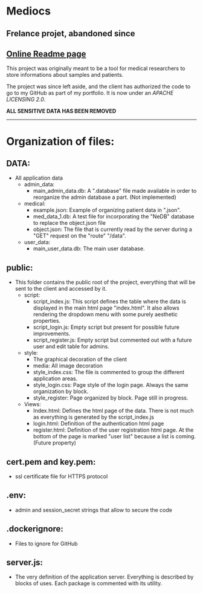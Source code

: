# Mediocs
## Frelance projet, abandoned since

**[Online Readme page](https://grimaldev.github.io/Mediocs/)**
---

This project was originally meant to be a tool for medical researchers to store informations about samples and patients.

The project was since left aside, and the client has authorized the code to go to my GitHub as part of my portfolio. It is now under an *APACHE LICENSING 2.0*.

**ALL SENSITIVE DATA HAS BEEN REMOVED**

---

# Organization of files:

## DATA:

- All application data
    - admin_data:
        - main_admin_data.db: A ".database" file made available in order to reorganize the admin database a part. (Not implemented)
    - medical:
        - example.json: Example of organizing patient data in ".json".
        - med_data_1.db: A test file for incorporating the "NeDB" database to replace the object.json file
        - object.json: The file that is currently read by the server during a "GET" request on the "route" "/data".
    - user_data:
        - main_user_data.db: The main user database.

## public:

- This folder contains the public root of the project, everything that will be sent to the client and accessed by it.
    - script:
        - script_index.js: This script defines the table where the data is displayed in the main html page "index.html". It also allows rendering the dropdown menu with some purely aesthetic properties.
        - script_login.js: Empty script but present for possible future improvements.
        - script_register.js: Empty script but commented out with a future user and edit table for admins.
    - style:
        - The graphical decoration of the client
        - media: All image decoration
        - style_index.css: The file is commented to group the different application areas.
        - style_login.css: Page style of the login page. Always the same organization by block.
        - style_register: Page organized by block. Page still in progress.
    - Views:
        - Index.html: Defines the html page of the data. There is not much as everything is generated by the script_index.js
        - login.html: Definition of the authentication html page
        - register.html: Definition of the user registration html page. At the bottom of the page is marked "user list" because a list is coming. (Future property)

## cert.pem and key.pem:

- ssl certificate file for HTTPS protocol

## .env:

- admin and session_secret strings that allow to secure the code

## .dockerignore:

- Files to ignore for GitHub

## server.js:

- The very definition of the application server. Everything is described by blocks of uses. Each package is commented with its utility.
